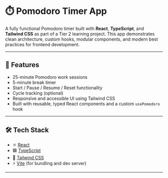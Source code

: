 # ⏱️ Pomodoro Timer App

A fully functional Pomodoro timer built with **React**, **TypeScript**, and **Tailwind CSS** as part of a Tier 2 learning project. This app demonstrates clean architecture, custom hooks, modular components, and modern best practices for frontend development.

---

## 🚀 Features

- 25-minute Pomodoro work sessions
- 5-minute break timer
- Start / Pause / Resume / Reset functionality
- Cycle tracking (optional)
- Responsive and accessible UI using Tailwind CSS
- Built with reusable, typed React components and a custom `usePomodoro` hook

---

## 🛠 Tech Stack

- ⚛️ [React](https://reactjs.org/)
- 🟦 [TypeScript](https://www.typescriptlang.org/)
- 💨 [Tailwind CSS](https://tailwindcss.com/)
- ⚡ [Vite](https://vitejs.dev/) (for bundling and dev server)

---
